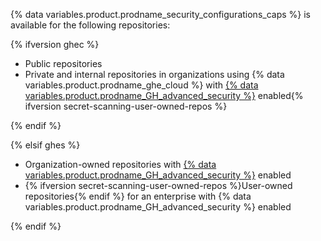 {% data variables.product.prodname_security_configurations_caps %} is available for the following repositories:

{% ifversion ghec %}

  * Public repositories
  * Private and internal repositories in organizations using {% data variables.product.prodname_ghe_cloud %} with [{% data variables.product.prodname_GH_advanced_security %}](/get-started/learning-about-github/about-github-advanced-security) enabled{% ifversion secret-scanning-user-owned-repos %}

{% endif %}

{% elsif ghes %}

* Organization-owned repositories with [{% data variables.product.prodname_GH_advanced_security %}](/get-started/learning-about-github/about-github-advanced-security) enabled
* {% ifversion secret-scanning-user-owned-repos %}User-owned repositories{% endif %} for an enterprise with {% data variables.product.prodname_GH_advanced_security %} enabled

{% endif %}
